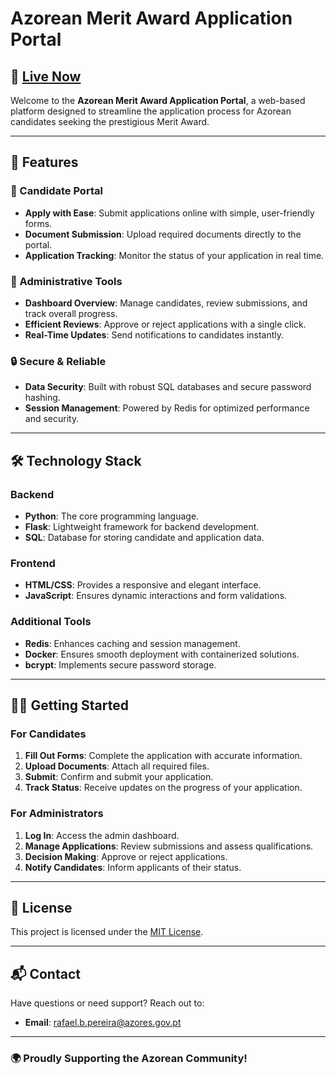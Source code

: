 # Azorean Merit Award Application Portal


## 🔗 [Live Now](https://dev-premio-merito.edu.azores.gov.pt/)

Welcome to the **Azorean Merit Award Application Portal**, a web-based platform designed to streamline the application process for Azorean candidates seeking the prestigious Merit Award.

---

## 🚀 Features

### 🌟 Candidate Portal
- **Apply with Ease**: Submit applications online with simple, user-friendly forms.
- **Document Submission**: Upload required documents directly to the portal.
- **Application Tracking**: Monitor the status of your application in real time.

### 🔧 Administrative Tools
- **Dashboard Overview**: Manage candidates, review submissions, and track overall progress.
- **Efficient Reviews**: Approve or reject applications with a single click.
- **Real-Time Updates**: Send notifications to candidates instantly.

### 🔒 Secure & Reliable
- **Data Security**: Built with robust SQL databases and secure password hashing.
- **Session Management**: Powered by Redis for optimized performance and security.

---

## 🛠️ Technology Stack

### Backend
- **Python**: The core programming language.
- **Flask**: Lightweight framework for backend development.
- **SQL**: Database for storing candidate and application data.

### Frontend
- **HTML/CSS**: Provides a responsive and elegant interface.
- **JavaScript**: Ensures dynamic interactions and form validations.

### Additional Tools
- **Redis**: Enhances caching and session management.
- **Docker**: Ensures smooth deployment with containerized solutions.
- **bcrypt**: Implements secure password storage.

---

## 🚶‍♂️ Getting Started

### For Candidates
1. **Fill Out Forms**: Complete the application with accurate information.
2. **Upload Documents**: Attach all required files.
3. **Submit**: Confirm and submit your application.
4. **Track Status**: Receive updates on the progress of your application.

### For Administrators
1. **Log In**: Access the admin dashboard.
2. **Manage Applications**: Review submissions and assess qualifications.
3. **Decision Making**: Approve or reject applications.
4. **Notify Candidates**: Inform applicants of their status.

---

## 📜 License

This project is licensed under the [MIT License](./LICENSE).

---

## 📬 Contact

Have questions or need support? Reach out to:

- **Email**: [rafael.b.pereira@azores.gov.pt](mailto:rafael.b.pereira@azores.gov.pt)

---

### 🌍 Proudly Supporting the Azorean Community!
